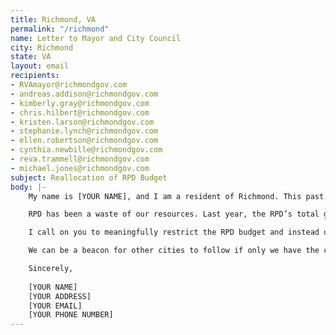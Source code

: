 ```yaml
---
title: Richmond, VA
permalink: "/richmond"
name: Letter to Mayor and City Council
city: Richmond
state: VA
layout: email
recipients:
- RVAmayor@richmondgov.com
- andreas.addison@richmondgov.com
- kimberly.gray@richmondgov.com
- chris.hilbert@richmondgov.com
- kristen.larson@richmondgov.com
- stephanie.lynch@richmondgov.com
- ellen.robertson@richmondgov.com
- cynthia.newbille@richmondgov.com
- reva.trammell@richmondgov.com
- michael.jones@richmondgov.com
subject: Reallocation of RPD Budget
body: |-
    My name is [YOUR NAME], and I am a resident of Richmond. This past week, our nation has been gripped by protests calling for rapid and meaningful reevaluation of the role of policing in our communities and an end to racism and anti-Blackness. Our city has been at the forefront of much of this action. Accordingly, it has come to my attention that the budget for 2021 is being decided as these protests continue.

    RPD has been a waste of our resources. Last year, the RPD’s total general fund was $95,403,743 while Housing and Community Development’s was $3,296,705. While we’ve been spending extraordinary amounts on policing, we have not seen improvements to safety, homelessness, mental health, or affordability in our city. For example, the Housing & Community Development budget for 2019 was Instead, we see wasteful and harmful actions of our police.

    I call on you to meaningfully restrict the RPD budget and instead use those extraordinary resources towards solving homelessness, which is felt most by our Black neighbors and veterans. Social programs and education generally have been shown to be much more effective at promoting safety and social equity than policing and incarceration.

    We can be a beacon for other cities to follow if only we have the courage to change. Can I count on you to consider an alternative budget that puts a focus on social service programs?

    Sincerely,  
    
    [YOUR NAME]
    [YOUR ADDRESS]
    [YOUR EMAIL]
    [YOUR PHONE NUMBER]
---
```


